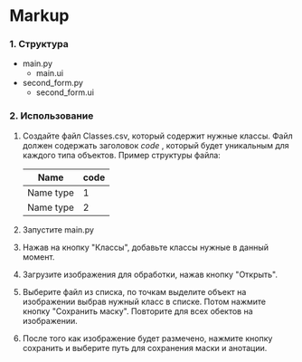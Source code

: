 # Markup


### 1. Структура

* main.py
    * main.ui
* second_form.py
    * second_form.ui

### 2.  Использование

1. Создайте файл Classes.csv, который содержит нужные классы.
    Файл должен содержать заголовок _code_ , который будет уникальным для каждого типа объектов. 
    Пример структуры файла:

    | Name          | code          |
    | ------------- | ------------- |
    | Name type     |   1           |
    | Name type     |   2           |

2. Запустите main.py

3. Нажав на кнопку "Классы", добавьте классы нужные в данный момент.

4. Загрузите изображения для обработки, нажав кнопку "Открыть".

5. Выберите файл из списка, по точкам выделите объект на изображении выбрав нужный класс в списке. Потом нажмите кнопку "Сохранить маску".
Повторите для всех обектов на изображении.
6. После того как изображение будет размечено, нажмите кнопку сохранить и выберите путь для сохранения маски и анотации. 
